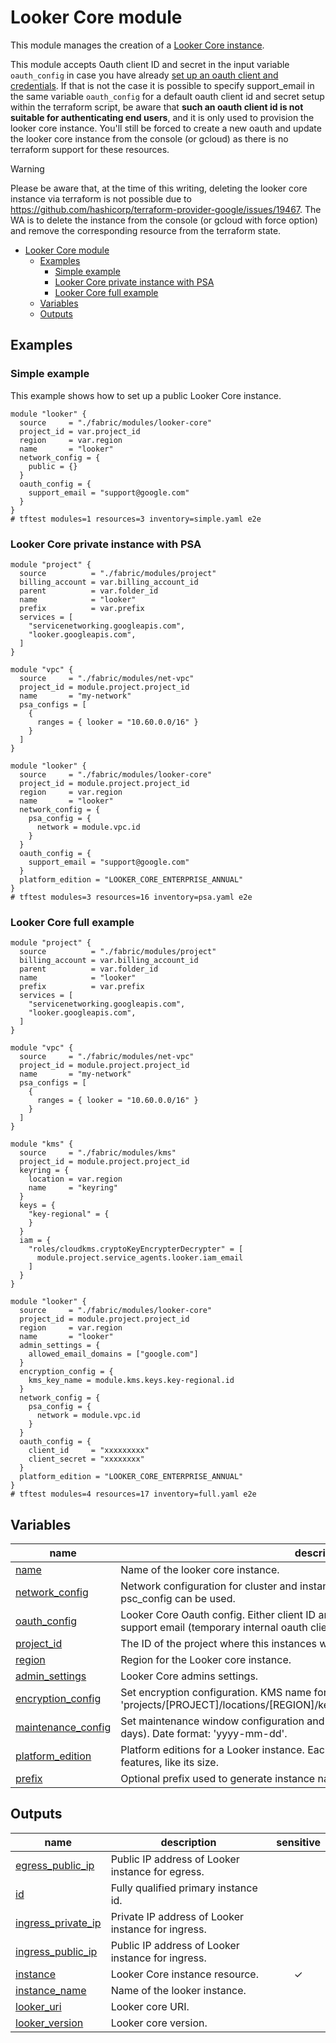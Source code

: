 # Looker Core module

This module manages the creation of a [Looker Core instance](https://cloud.google.com/looker/docs/looker-core).

This module accepts Oauth client ID and secret in the input variable `oauth_config` in case you have
already [set up an oauth client and credentials](https://cloud.google.com/looker/docs/looker-core-create-oauth).
If that is not the case it is possible to specify support_email in the same variable `oauth_config` for a default oauth
client id and secret setup within the terraform script, be aware that **such an oauth client id is not suitable for
authenticating end users**, and it is only used to provision the looker core instance.
You'll still be forced to create a new oauth and update the looker core instance from the console (or gcloud) as there
is no terraform support for these resources.


> [!WARNING]
> Please be aware that, at the time of this writing, deleting the looker core instance via terraform is not possible due
> to https://github.com/hashicorp/terraform-provider-google/issues/19467. The WA is to delete the instance from the
> console (or gcloud with force option) and remove the corresponding resource from the terraform state.

<!-- TOC -->

* [Looker Core module](#looker-core-module)
    * [Examples](#examples)
        * [Simple example](#simple-example)
        * [Looker Core private instance with PSA](#looker-core-private-instance-with-psa)
        * [Looker Core full example](#looker-core-full-example)
    * [Variables](#variables)
    * [Outputs](#outputs)

<!-- TOC -->

## Examples

### Simple example

This example shows how to set up a public Looker Core instance.

```hcl
module "looker" {
  source     = "./fabric/modules/looker-core"
  project_id = var.project_id
  region     = var.region
  name       = "looker"
  network_config = {
    public = {}
  }
  oauth_config = {
    support_email = "support@google.com"
  }
}
# tftest modules=1 resources=3 inventory=simple.yaml e2e
```

### Looker Core private instance with PSA

```hcl
module "project" {
  source          = "./fabric/modules/project"
  billing_account = var.billing_account_id
  parent          = var.folder_id
  name            = "looker"
  prefix          = var.prefix
  services = [
    "servicenetworking.googleapis.com",
    "looker.googleapis.com",
  ]
}

module "vpc" {
  source     = "./fabric/modules/net-vpc"
  project_id = module.project.project_id
  name       = "my-network"
  psa_configs = [
    {
      ranges = { looker = "10.60.0.0/16" }
    }
  ]
}

module "looker" {
  source     = "./fabric/modules/looker-core"
  project_id = module.project.project_id
  region     = var.region
  name       = "looker"
  network_config = {
    psa_config = {
      network = module.vpc.id
    }
  }
  oauth_config = {
    support_email = "support@google.com"
  }
  platform_edition = "LOOKER_CORE_ENTERPRISE_ANNUAL"
}
# tftest modules=3 resources=16 inventory=psa.yaml e2e
```

### Looker Core full example

```hcl
module "project" {
  source          = "./fabric/modules/project"
  billing_account = var.billing_account_id
  parent          = var.folder_id
  name            = "looker"
  prefix          = var.prefix
  services = [
    "servicenetworking.googleapis.com",
    "looker.googleapis.com",
  ]
}

module "vpc" {
  source     = "./fabric/modules/net-vpc"
  project_id = module.project.project_id
  name       = "my-network"
  psa_configs = [
    {
      ranges = { looker = "10.60.0.0/16" }
    }
  ]
}

module "kms" {
  source     = "./fabric/modules/kms"
  project_id = module.project.project_id
  keyring = {
    location = var.region
    name     = "keyring"
  }
  keys = {
    "key-regional" = {
    }
  }
  iam = {
    "roles/cloudkms.cryptoKeyEncrypterDecrypter" = [
      module.project.service_agents.looker.iam_email
    ]
  }
}

module "looker" {
  source     = "./fabric/modules/looker-core"
  project_id = module.project.project_id
  region     = var.region
  name       = "looker"
  admin_settings = {
    allowed_email_domains = ["google.com"]
  }
  encryption_config = {
    kms_key_name = module.kms.keys.key-regional.id
  }
  network_config = {
    psa_config = {
      network = module.vpc.id
    }
  }
  oauth_config = {
    client_id     = "xxxxxxxxx"
    client_secret = "xxxxxxxx"
  }
  platform_edition = "LOOKER_CORE_ENTERPRISE_ANNUAL"
}
# tftest modules=4 resources=17 inventory=full.yaml e2e
```
<!-- BEGIN TFDOC -->
## Variables

| name | description | type | required | default |
|---|---|:---:|:---:|:---:|
| [name](variables.tf#L85) | Name of the looker core instance. | <code>string</code> | ✓ |  |
| [network_config](variables.tf#L90) | Network configuration for cluster and instance. Only one between psa_config and psc_config can be used. | <code title="object&#40;&#123;&#10;  psa_config &#61; optional&#40;object&#40;&#123;&#10;    network            &#61; optional&#40;string&#41;&#10;    allocated_ip_range &#61; optional&#40;string&#41;&#10;    enable_public_ip   &#61; optional&#40;bool, false&#41;&#10;    enable_private_ip  &#61; optional&#40;bool, true&#41;&#10;  &#125;&#41;&#41;&#10;  public &#61; optional&#40;map&#40;string&#41;, null&#41;&#10;&#125;&#41;">object&#40;&#123;&#8230;&#125;&#41;</code> | ✓ |  |
| [oauth_config](variables.tf#L108) | Looker Core Oauth config. Either client ID and secret (existing oauth client) or support email (temporary internal oauth client setup) must be specified. | <code title="object&#40;&#123;&#10;  client_id     &#61; optional&#40;string, null&#41;&#10;  client_secret &#61; optional&#40;string, null&#41;&#10;  support_email &#61; optional&#40;string, null&#41;&#10;&#125;&#41;">object&#40;&#123;&#8230;&#125;&#41;</code> | ✓ |  |
| [project_id](variables.tf#L141) | The ID of the project where this instances will be created. | <code>string</code> | ✓ |  |
| [region](variables.tf#L146) | Region for the Looker core instance. | <code>string</code> | ✓ |  |
| [admin_settings](variables.tf#L17) | Looker Core admins settings. | <code title="object&#40;&#123;&#10;  allowed_email_domains &#61; list&#40;string&#41;&#10;&#125;&#41;">object&#40;&#123;&#8230;&#125;&#41;</code> |  | <code>null</code> |
| [encryption_config](variables.tf#L26) | Set encryption configuration. KMS name format: 'projects/[PROJECT]/locations/[REGION]/keyRings/[RING]/cryptoKeys/[KEY_NAME]'. | <code title="object&#40;&#123;&#10;  kms_key_name &#61; string&#10;&#125;&#41;">object&#40;&#123;&#8230;&#125;&#41;</code> |  | <code>null</code> |
| [maintenance_config](variables.tf#L35) | Set maintenance window configuration and maintenance deny period (up to 90 days). Date format: 'yyyy-mm-dd'. | <code title="object&#40;&#123;&#10;  maintenance_window &#61; optional&#40;object&#40;&#123;&#10;    day &#61; optional&#40;string, &#34;SUNDAY&#34;&#41;&#10;    start_time &#61; optional&#40;object&#40;&#123;&#10;      hours   &#61; optional&#40;number, 23&#41;&#10;      minutes &#61; optional&#40;number, 0&#41;&#10;      seconds &#61; optional&#40;number, 0&#41;&#10;      nanos   &#61; optional&#40;number, 0&#41;&#10;    &#125;&#41;, &#123;&#125;&#41;&#10;  &#125;&#41;, null&#41;&#10;  deny_maintenance_period &#61; optional&#40;object&#40;&#123;&#10;    start_date &#61; object&#40;&#123;&#10;      year  &#61; number&#10;      month &#61; number&#10;      day   &#61; number&#10;    &#125;&#41;&#10;    end_date &#61; object&#40;&#123;&#10;      year  &#61; number&#10;      month &#61; number&#10;      day   &#61; number&#10;    &#125;&#41;&#10;    start_time &#61; optional&#40;object&#40;&#123;&#10;      hours   &#61; optional&#40;number, 23&#41;&#10;      minutes &#61; optional&#40;number, 0&#41;&#10;      seconds &#61; optional&#40;number, 0&#41;&#10;      nanos   &#61; optional&#40;number, 0&#41;&#10;    &#125;&#41;, &#123;&#125;&#41;&#10;  &#125;&#41;, null&#41;&#10;&#125;&#41;">object&#40;&#123;&#8230;&#125;&#41;</code> |  | <code>&#123;&#125;</code> |
| [platform_edition](variables.tf#L121) | Platform editions for a Looker instance. Each edition maps to a set of instance features, like its size. | <code>string</code> |  | <code>&#34;LOOKER_CORE_TRIAL&#34;</code> |
| [prefix](variables.tf#L131) | Optional prefix used to generate instance names. | <code>string</code> |  | <code>null</code> |

## Outputs

| name | description | sensitive |
|---|---|:---:|
| [egress_public_ip](outputs.tf#L17) | Public IP address of Looker instance for egress. |  |
| [id](outputs.tf#L22) | Fully qualified primary instance id. |  |
| [ingress_private_ip](outputs.tf#L27) | Private IP address of Looker instance for ingress. |  |
| [ingress_public_ip](outputs.tf#L32) | Public IP address of Looker instance for ingress. |  |
| [instance](outputs.tf#L37) | Looker Core instance resource. | ✓ |
| [instance_name](outputs.tf#L43) | Name of the looker instance. |  |
| [looker_uri](outputs.tf#L48) | Looker core URI. |  |
| [looker_version](outputs.tf#L53) | Looker core version. |  |
<!-- END TFDOC -->
